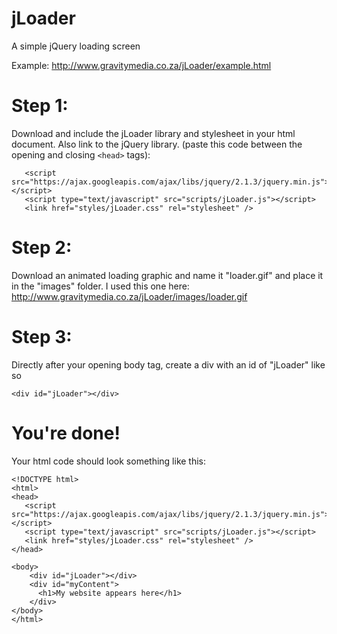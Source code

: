 # jLoader
A simple jQuery loading screen

Example: http://www.gravitymedia.co.za/jLoader/example.html

# Step 1:

Download and include the jLoader library and stylesheet in your html document. Also link to the jQuery library. (paste this code between the opening and closing ```<head>``` tags):
```
   <script src="https://ajax.googleapis.com/ajax/libs/jquery/2.1.3/jquery.min.js"></script>
   <script type="text/javascript" src="scripts/jLoader.js"></script>
   <link href="styles/jLoader.css" rel="stylesheet" />
```
# Step 2:

Download an animated loading graphic and name it "loader.gif" and place it in the "images" folder. I used this one here: http://www.gravitymedia.co.za/jLoader/images/loader.gif

# Step 3:

Directly after your opening body tag, create a div with an id of "jLoader" like so
```
<div id="jLoader"></div>
```

# You're done!
Your html code should look something like this:
```
<!DOCTYPE html>
<html>
<head>
   <script src="https://ajax.googleapis.com/ajax/libs/jquery/2.1.3/jquery.min.js"></script>
   <script type="text/javascript" src="scripts/jLoader.js"></script>
   <link href="styles/jLoader.css" rel="stylesheet" />
</head>

<body>
    <div id="jLoader"></div>
    <div id="myContent">
      <h1>My website appears here</h1>
    </div>
</body>
</html>
```
